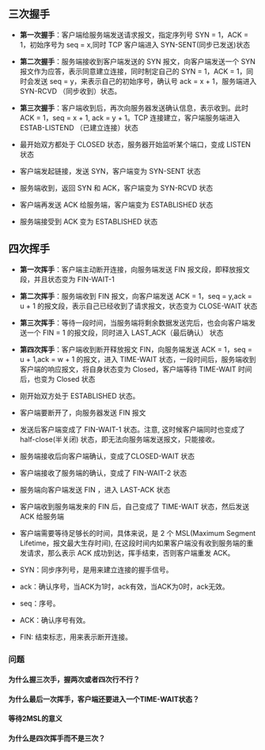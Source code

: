 ## 三次握手
- **第一次握手**：客户端给服务端发送请求报文，指定序列号 SYN = 1，ACK = 1，初始序号为 seq = x,同时 TCP 客户端进入 SYN-SENT(同步已发送)状态
- **第二次握手**：服务端接收到客户端发送的 SYN 报文，向客户端发送一个 SYN 报文作为应答，表示同意建立连接，同时制定自己的 SYN = 1，ACK = 1，同时会发送 seq = y，来表示自己的初始序号，确认号 ack = x + 1，服务端进入 SYN-RCVD （同步收到）状态。
- **第三次握手**：客户端收到后，再次向服务器发送确认信息，表示收到。此时 ACK = 1，seq = x + 1, ack = y + 1。TCP 连接建立，客户端服务端进入 ESTAB-LISTEND （已建立连接）状态


- 最开始双方都处于 CLOSED 状态，服务器开始监听某个端口，变成 LISTEN 状态
- 客户端发起链接，发送 SYN，客户端变为 SYN-SENT 状态
- 服务端收到，返回 SYN 和 ACK，客户端变为 SYN-RCVD 状态
- 客户端再发送 ACK 给服务端，客户端变为 ESTABLISHED 状态
- 服务端接受到 ACK 变为 ESTABLISHED 状态

## 四次挥手
- **第一次挥手**：客户端主动断开连接，向服务端发送 FIN 报文段，即释放报文段，并且状态变为 FIN-WAIT-1
- **第二次挥手**：服务端收到 FIN 报文，向客户端发送 ACK = 1，seq = y,ack = u + 1 的报文段，表示自己已经收到了请求报文，状态变为 CLOSE-WAIT 状态
- **第三次挥手**：等待一段时间，当服务端将剩余数据发送完后，也会向客户端发送一个 FIN = 1 的报文段，同时进入 LAST_ACK（最后确认） 状态
- **第四次挥手**：客户端收到断开释放报文 FIN，向服务端发送 ACK = 1，seq = u + 1,ack = w + 1 的报文，进入 TIME-WAIT 状态，一段时间后，服务端收到客户端的响应报文，将自身状态变为 Closed，客户端等待 TIME-WAIT 时间后，也变为 Closed 状态

- 刚开始双方处于 ESTABLISHED 状态。
- 客户端要断开了，向服务器发送 FIN 报文
- 发送后客户端变成了 FIN-WAIT-1 状态。注意, 这时候客户端同时也变成了 half-close(半关闭) 状态，即无法向服务端发送报文，只能接收。
- 服务端接收后向客户端确认，变成了CLOSED-WAIT 状态
- 客户端接收了服务端的确认，变成了 FIN-WAIT-2 状态
- 服务端向客户端发送 FIN ，进入 LAST-ACK 状态
- 客户端收到服务端发来的 FIN 后，自己变成了 TIME-WAIT 状态，然后发送 ACK 给服务端
- 客户端需要等待足够长的时间，具体来说，是 2 个 MSL(Maximum Segment Lifetime，报文最大生存时间), 在这段时间内如果客户端没有收到服务端的重发请求，那么表示 ACK 成功到达，挥手结束，否则客户端重发 ACK。

- SYN：同步序列号，是用来建立连接的握手信号。
- ack：确认序号，当ACK为1时，ack有效，当ACK为0时，ack无效。
- seq：序号。
- ACK：确认序号有效。
- FIN: 结束标志，用来表示断开连接。

### 问题
#### 为什么握三次手，握两次或者四次行不行？

#### 为什么最后一次挥手，客户端还要进入一个TIME-WAIT状态？

#### 等待2MSL的意义

#### 为什么是四次挥手而不是三次？
